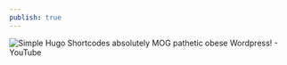 ```yaml
---
publish: true
---
```

![Simple Hugo Shortcodes absolutely MOG pathetic obese Wordpress! - YouTube](https://www.youtube.com/watch?v=QTolhoxMyXg) 
